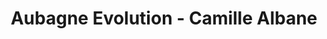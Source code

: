 ---
title: "Aubagne Evolution - Camille Albane"
url: /aubagne/aubagne-evolution-camille-albane/
shop: coiffeur
---
